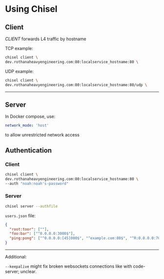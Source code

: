 # Using Chisel

## Client

*CLIENT* forwards L4 traffic by hostname

TCP example:

```bash
chisel client \
dev.rothanaheavyengineering.com:80:localservice_hostname:80 \
```

UDP example:

```bash
chisel client \
dev.rothanaheavyengineering.com:80:localservice_hostname:80/udp \
```

---

## Server

In Docker compose, use:

```yaml
network_mode: 'host'
```

to allow unrestricted network access

## Authentication

### Client

```bash
chisel client \
dev.rothanaheavyengineering.com:80:localservice_hostname:80 \
--auth "noah:noah's-password"
```

### Server

```bash
chisel server --authfile
```

`users.json` file:

```json
{
  "root:toor": [""],
  "foo:bar": ["^0.0.0.0:3000$"],
  "ping:pong": ["^0.0.0.0:[45]000$", "^example.com:80$", "^R:0.0.0.0:7000$"]
}
```

---

Additional:

`--keepalive` might fix broken websockets connections like with code-server; unclear.